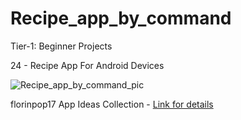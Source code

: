 # Recipe_app_by_command

Tier-1: Beginner Projects

24 - Recipe App For Android Devices

![Recipe_app_by_command_pic](https://user-images.githubusercontent.com/50905347/130687840-1b42cbab-88ae-4e02-8d6a-0c95e2c0406e.jpg)

florinpop17 App Ideas Collection - [Link for details](https://github.com/florinpop17/app-ideas)
